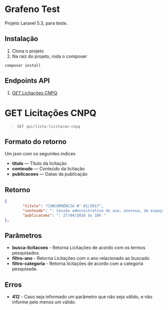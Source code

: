 # Grafeno Test

Projeto Laravel 5.3, para teste.

## Instalação

 1. Clona o projeto
 1. Na raiz do projeto, roda o composer


```shel
composer install
```


## Endpoints API

 1. [GET Licitações CNPQ](#get-licitacoes-cnpq)

# GET Licitações CNPQ

> ```GET api/lista-licitacao-cnpq```

## Formato do retorno

Um json com os seguintes índices

-   **titulo**  — Titulo da licitação
-   **conteudo**  — Conteúdo da licitação
-   **publicacoes**  — Datas da publicação

## Retorno

```json
{
        "titulo": "CONCORRÊNCIA N° 01/2017",
        "conteudo": ": Cessão administrativa de uso, onerosa, de espaço físico privativo de 43,00 m²...",
        "publicacoes": ": 27/04/2018 às 10h "
},
```

## Parâmetros

 - **busca-licitacoes** - Retorna Licitações de acordo com os termos pesquisados.
 - **filtro-ano** - Retorna Licitações com o ano relacionado ao buscado
 - **filtro-categoria** - Retorna licitações de acordo com a categoria pesquisada.

## Erros

 - **412** - Caso seja informado um parâmetro que não seja válido, e não informe pelo menos um válido.